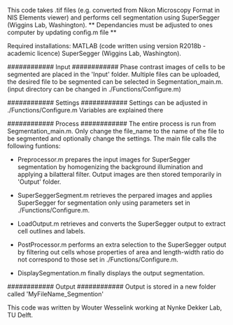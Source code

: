 This code takes .tif files (e.g. converted from Nikon Microscopy Format in NIS Elements viewer) and performs cell segmentation using SuperSegger (Wiggins Lab, Washington). 
** Dependancies must be adjusted to ones computer by updating config.m file **

Required installations:
MATLAB (code written using version R2018b - academic licence)
SuperSegger (Wiggins Lab, Washington).

############ Input ############ 
Phase contrast images of cells to be segmented are placed in the 'Input' folder. Multiple files can be uploaded, the desired file to be segmented can be selected in Segmentation_main.m.
(input directory can be changed in ./Functions/Configure.m)

############ Settings ############
Settings can be adjusted in ./Functions/Configure.m
Variables are explained there

############ Process ############
The entire process is run from Segmentation_main.m. Only change the file_name to the name of the file to be segmented and optionally change the settings. The main file calls the following funtions: 

- Preprocessor.m prepares the input images for SuperSegger segmentation by homogenizing the background illumination and applying a bilatteral filter. Output   images are then stored temporarily in 'Output' folder.

- SuperSeggerSegment.m retrieves the perpared images and applies SuperSegger for segmentation only using parameters set in ./Functions/Configure.m.

- LoadOutput.m retrieves and converts the SuperSegger output to extract cell outlines and labels.

- PostProcessor.m performs an extra selection to the SuperSegger output by filtering out cells whose properties of area and length-width ratio do not   correspond to those set in ./Functions/Configure.m.

- DisplaySegmentation.m finally displays the output segmentation.

############ Output ############
Output is stored in a new folder called 'MyFileName_Segmention'

This code was written by Wouter Wesselink working at Nynke Dekker Lab, TU Delft. 